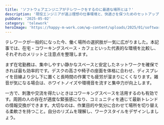 ```yaml
---
title: 'ソフトウェアエンジニアがテレワークをするのに最適な場所とは？'
description: '現役エンジニアが選ぶ理想の仕事環境と、快適さを保つためのセットアップ例を紹介します。'
pubDate: '2025-05-02'
category: 'telework'
heroImage: 'https://happy-m-work.com/wp-content/uploads/2025/01/software-development-6523979_1280.jpg'
---
```


テレワークが一般的になった今、働く場所の選択肢が一気に広がりました。本記事では、在宅・コワーキングスペース・カフェといった代表的な環境を比較し、それぞれのメリットと注意点を整理します。

まず在宅勤務は、集中しやすい静かなスペースと安定したネットワークを確保できれば最も効率的です。デスクの高さや椅子の座面を体格に合わせ、ディスプレイを目線より少し下に置くと長時間の作業でも疲労が溜まりにくくなります。雑音が気になる場合は、ホワイトノイズや環境音を流すと集中力が向上します。

一方で、刺激や交流を得たいときはコワーキングスペースを活用するのも有効です。周囲の人の存在が適度な緊張感になり、コミュニティを通じて最新トレンドの情報交換ができます。大切なのは、作業目的や気分に合わせて場所を切り替える柔軟さを持つこと。自分のリズムを理解し、ワークスタイルをデザインしましょう。
